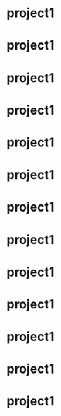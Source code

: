 # project1
# project1

# project1
# project1
# project1
# project1
# project1
# project1
# project1
# project1
# project1
# project1
# project1

